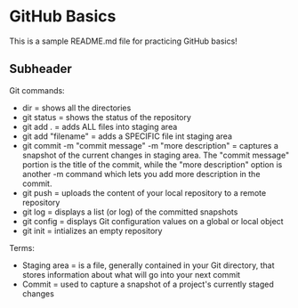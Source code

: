 # GitHub Basics

This is a sample README.md file for practicing GitHub basics!

## Subheader

Git commands:
* dir = shows all the directories
* git status = shows the status of the repository
* git add . = adds ALL files into staging area
* git add "filename" = adds a SPECIFIC file int staging area
* git commit -m "commit message" -m "more description" = captures a snapshot of the current changes in staging area. The "commit message" portion is the title of the commit, while the "more description" option is another -m command which lets you add more description in the commit.
* git push = uploads the content of your local repository to a remote repository
* git log = displays a list (or log) of the committed snapshots
* git config = displays Git configuration values on a global or local object
* git init = intializes an empty repository



Terms:
* Staging area = is a file, generally contained in your Git directory, that stores information about what will go into your next commit
* Commit = used to capture a snapshot of a project's currently staged changes